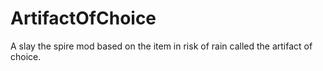 # ArtifactOfChoice
A slay the spire mod based on the item in risk of rain called the artifact of choice.
